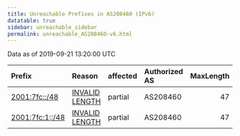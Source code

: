```yaml
---
title: Unreachable Prefixes in AS208460 (IPv6)
datatable: true
sidebar: unreachable_sidebar
permalink: unreachable_AS208460-v6.html
---
```


Data as of 2019-09-21 13:20:00 UTC


<div class="datatable-begin"></div>

| Prefix                                                   | Reason                                                                                                     | affected   | Authorized AS   |   MaxLength | Anchor                                         |   unreachable /48s |
|:---------------------------------------------------------|:-----------------------------------------------------------------------------------------------------------|:-----------|:----------------|------------:|:-----------------------------------------------|-------------------:|
| [2001:7fc::/48](https://stat.ripe.net/2001:7fc::/48)     | [INVALID LENGTH](https://rpki-validator.ripe.net/announcement-preview?asn=AS208460&prefix=2001:7fc::/48)   | partial    | AS208460        |          47 | [RIPE](unreachable_RIPE_NCC_RPKI_Root-v6.html) |                  1 |
| [2001:7fc:1::/48](https://stat.ripe.net/2001:7fc:1::/48) | [INVALID LENGTH](https://rpki-validator.ripe.net/announcement-preview?asn=AS208460&prefix=2001:7fc:1::/48) | partial    | AS208460        |          47 | [RIPE](unreachable_RIPE_NCC_RPKI_Root-v6.html) |                  1 |

<div class="datatable-end"></div>
